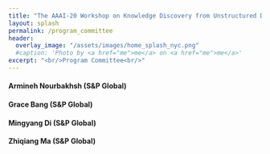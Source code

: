 ```yaml
---
title: "The AAAI-20 Workshop on Knowledge Discovery from Unstructured Data in Financial Services"
layout: splash
permalink: /program_committee
header:
  overlay_image: "/assets/images/home_splash_nyc.png"
  #caption: 'Photo by <a href="me">me</a> on <a href="me">me</a>'
excerpt: "<br/>Program Committee<br/>"
---
```


<h4>Armineh Nourbakhsh (S&P Global)</h4>
<h4>Grace Bang (S&P Global)</h4>
<h4>Mingyang Di (S&P Global)</h4>
<h4>Zhiqiang Ma (S&P Global)</h4>
